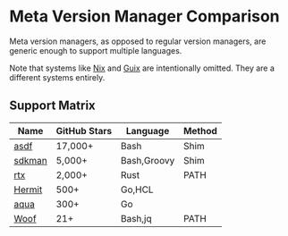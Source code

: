 # Meta Version Manager Comparison

Meta version managers, as opposed to regular version managers, are generic enough to support multiple languages.

Note that systems like [Nix](https://nixos.org) and [Guix](https://guix.gnu.org) are intentionally omitted. They are a different systems entirely.

## Support Matrix

| Name                                            | GitHub Stars | Language    | Method |
|-------------------------------------------------|--------------|-------------|--------|
| [asdf](https://github.com/asdf-vm/asdf)         | 17,000+      | Bash        | Shim   |
| [sdkman](https://github.com/sdkman/sdkman-cli)  | 5,000+       | Bash,Groovy | Shim   |
| [rtx](https://github.com/jdxcode/rtx)           | 2,000+       | Rust        | PATH   |
| [Hermit](https://github.com/cashapp/hermit)     | 500+         | Go,HCL      |        |
| [aqua](https://github.com/aquaproj/aqua)        | 300+         | Go          |        |
| [Woof](https://github.com/version-manager/woof) | 21+          | Bash,jq     | PATH   |
